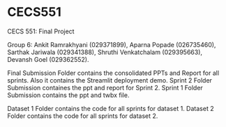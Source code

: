 # CECS551
CECS 551: Final Project

Group 6: 
Ankit Ramrakhyani (029371899),
Aparna Popade (026735460),
Sarthak Jariwala (029341388),
Shruthi Venkatchalam (029395663),
Devansh Goel (029362552).


Final Submission Folder contains the consolidated PPTs and Report for all sprints. Also it contains the Streamlit deployment demo.
Sprint 2 Folder Submission containes the ppt and report for Sprint 2.
Sprint 1 Folder Submission contains the ppt and twbx file.

Dataset 1 Folder contains the code for all sprints for dataset 1.
Dataset 2 Folder contains the code for all sprints for dataset 2.
